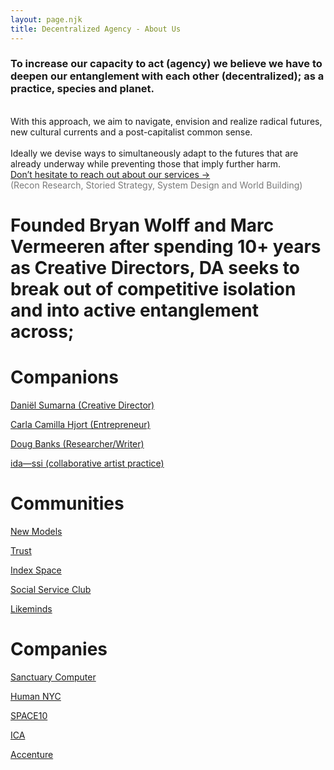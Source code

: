```yaml
---
layout: page.njk
title: Decentralized Agency - About Us
---
```


### To increase our capacity to act (agency) we believe we have to deepen our entanglement with each other (decentralized); as a practice, species and planet.

<br/>
With this approach, we aim to navigate, envision and realize radical futures, new cultural currents and a post-capitalist common sense.
<br/><br/>
Ideally we devise ways to simultaneously adapt to the futures that are already underway while preventing those that imply further harm.

<div class="reachOut">
<a href="mailto: decentralizedagency@gmail.com" target="_blank" class="reachOutLink">Don’t hesitate to reach out about our services →</a><br>
<span style="color:rgba(121, 121, 121, 1)">(Recon Research, Storied Strategy, System Design and World Building)</span>
</div>

# Founded Bryan Wolff and Marc Vermeeren after spending 10+ years as Creative Directors, DA seeks to break out of competitive isolation and into active entanglement across;

# Companions
<a href="https://danielsumarna.com/" target="_blank">Daniël Sumarna (Creative Director)</a>

<a href="https://socialserviceclub.io/" target="_blank">Carla Camilla Hjort (Entrepreneur)</a>

<a href="https://www.instagram.com/dg.banks/?hl=en" target="_blank">Doug Banks (Researcher/Writer)</a>

<a href="https://ida-simon.com/" target="_blank">ida—ssi (collaborative artist practice)</a>

# Communities
<a href="http://newmodels.io" target="_blank">New Models</a>

<a href="http://trust.support" target="_blank">Trust</a>

<a href="https://index-space.org/" target="_blank">Index Space</a>

<a href="https://socialserviceclub.io/" target="_blank">Social Service Club</a>

<a href="https://likeminds.camp" target="_blank">Likeminds</a>

# Companies
<a href="https://www.sanctuary.computer/" target="_blank">Sanctuary Computer</a>

<a href="http://www.human-nyc.com" target="_blank">Human NYC</a>

<a href="https://space10.com/projects/" target="_blank">SPACE10</a>

<a href="https://www.icagruppen.se/en/" target="_blank">ICA</a>

<a href="https://www.accenture.com/" target="_blank">Accenture</a>



